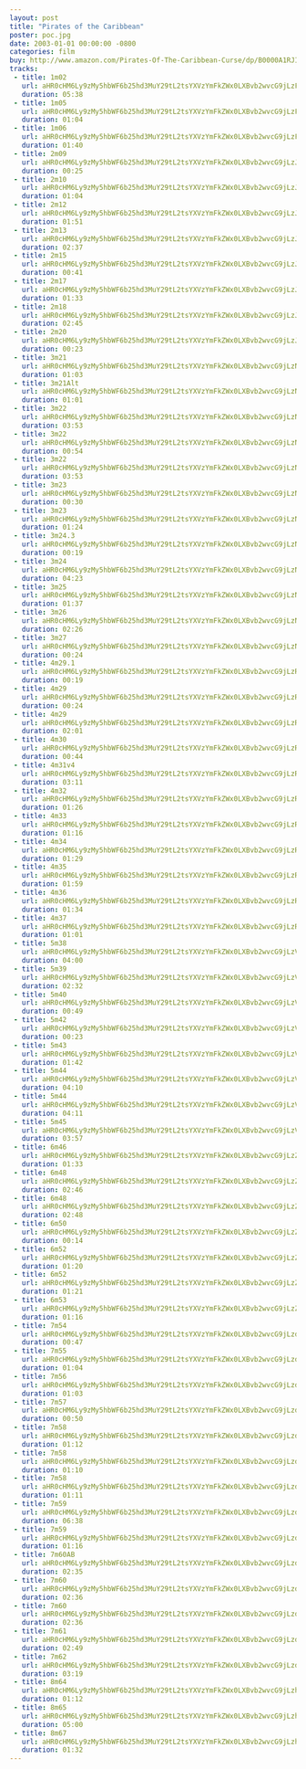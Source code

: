 ```yaml
---
layout: post
title: "Pirates of the Caribbean"
poster: poc.jpg
date: 2003-01-01 00:00:00 -0800
categories: film
buy: http://www.amazon.com/Pirates-Of-The-Caribbean-Curse/dp/B0000A1RJI
tracks:
 - title: 1m02
   url: aHR0cHM6Ly9zMy5hbWF6b25hd3MuY29tL2tsYXVzYmFkZWx0LXBvb2wvcG9jLzFtMDItNCA2XzA1Lm1wMw==
   duration: 05:38
 - title: 1m05
   url: aHR0cHM6Ly9zMy5hbWF6b25hd3MuY29tL2tsYXVzYmFkZWx0LXBvb2wvcG9jLzFtMDUgNl8wNS5tcDM=
   duration: 01:04
 - title: 1m06
   url: aHR0cHM6Ly9zMy5hbWF6b25hd3MuY29tL2tsYXVzYmFkZWx0LXBvb2wvcG9jLzFtMDYgNl8wNS5tcDM=
   duration: 01:40
 - title: 2m09
   url: aHR0cHM6Ly9zMy5hbWF6b25hd3MuY29tL2tsYXVzYmFkZWx0LXBvb2wvcG9jLzJtMDkgNl8wNi5tcDM=
   duration: 00:25
 - title: 2m10
   url: aHR0cHM6Ly9zMy5hbWF6b25hd3MuY29tL2tsYXVzYmFkZWx0LXBvb2wvcG9jLzJtMTAgNl8wNi5tcDM=
   duration: 01:04
 - title: 2m12
   url: aHR0cHM6Ly9zMy5hbWF6b25hd3MuY29tL2tsYXVzYmFkZWx0LXBvb2wvcG9jLzJtMTIgNl8wNi5tcDM=
   duration: 01:51
 - title: 2m13
   url: aHR0cHM6Ly9zMy5hbWF6b25hd3MuY29tL2tsYXVzYmFkZWx0LXBvb2wvcG9jLzJtMTNfMTQgNl8wNi5tcDM=
   duration: 02:37
 - title: 2m15
   url: aHR0cHM6Ly9zMy5hbWF6b25hd3MuY29tL2tsYXVzYmFkZWx0LXBvb2wvcG9jLzJtMTUgNl8wNi5tcDM=
   duration: 00:41
 - title: 2m17
   url: aHR0cHM6Ly9zMy5hbWF6b25hd3MuY29tL2tsYXVzYmFkZWx0LXBvb2wvcG9jLzJtMTcgNl8wNi5tcDM=
   duration: 01:33
 - title: 2m18
   url: aHR0cHM6Ly9zMy5hbWF6b25hd3MuY29tL2tsYXVzYmFkZWx0LXBvb2wvcG9jLzJtMTggNl8wNi5tcDM=
   duration: 02:45
 - title: 2m20
   url: aHR0cHM6Ly9zMy5hbWF6b25hd3MuY29tL2tsYXVzYmFkZWx0LXBvb2wvcG9jLzJtMjAgNl8wNi5tcDM=
   duration: 00:23
 - title: 3m21
   url: aHR0cHM6Ly9zMy5hbWF6b25hd3MuY29tL2tsYXVzYmFkZWx0LXBvb2wvcG9jLzNtMjEgNl8wNy5tcDM=
   duration: 01:03
 - title: 3m21Alt
   url: aHR0cHM6Ly9zMy5hbWF6b25hd3MuY29tL2tsYXVzYmFkZWx0LXBvb2wvcG9jLzNtMjFBbHQgNl8wOS5tcDM=
   duration: 01:01
 - title: 3m22
   url: aHR0cHM6Ly9zMy5hbWF6b25hd3MuY29tL2tsYXVzYmFkZWx0LXBvb2wvcG9jLzNtMjIgYWx0IDZfMDMubXAz
   duration: 03:53
 - title: 3m22
   url: aHR0cHM6Ly9zMy5hbWF6b25hd3MuY29tL2tsYXVzYmFkZWx0LXBvb2wvcG9jLzNtMjJBIDZfMDcubXAz
   duration: 00:54
 - title: 3m22
   url: aHR0cHM6Ly9zMy5hbWF6b25hd3MuY29tL2tsYXVzYmFkZWx0LXBvb2wvcG9jLzNtMjJ2MjAgRiA2XzExLm1wMw==
   duration: 03:53
 - title: 3m23
   url: aHR0cHM6Ly9zMy5hbWF6b25hd3MuY29tL2tsYXVzYmFkZWx0LXBvb2wvcG9jLzNtMjNNb29uRml4IDZfMjIubXAz
   duration: 00:30
 - title: 3m23
   url: aHR0cHM6Ly9zMy5hbWF6b25hd3MuY29tL2tsYXVzYmFkZWx0LXBvb2wvcG9jLzNtMjN3X2lucyA2XzE3Lm1wMw==
   duration: 01:24
 - title: 3m24.3
   url: aHR0cHM6Ly9zMy5hbWF6b25hd3MuY29tL2tsYXVzYmFkZWx0LXBvb2wvcG9jLzNtMjQuM2lucyA2XzE3Lm1wMw==
   duration: 00:19
 - title: 3m24
   url: aHR0cHM6Ly9zMy5hbWF6b25hd3MuY29tL2tsYXVzYmFkZWx0LXBvb2wvcG9jLzNtMjR3X2lucyA2XzE3Lm1wMw==
   duration: 04:23
 - title: 3m25
   url: aHR0cHM6Ly9zMy5hbWF6b25hd3MuY29tL2tsYXVzYmFkZWx0LXBvb2wvcG9jLzNtMjUgNl8xMC5tcDM=
   duration: 01:37
 - title: 3m26
   url: aHR0cHM6Ly9zMy5hbWF6b25hd3MuY29tL2tsYXVzYmFkZWx0LXBvb2wvcG9jLzNtMjZ2MzkgNl8xMC5tcDM=
   duration: 02:26
 - title: 3m27
   url: aHR0cHM6Ly9zMy5hbWF6b25hd3MuY29tL2tsYXVzYmFkZWx0LXBvb2wvcG9jLzNtMjd2NyA2XzA5Lm1wMw==
   duration: 00:24
 - title: 4m29.1
   url: aHR0cHM6Ly9zMy5hbWF6b25hd3MuY29tL2tsYXVzYmFkZWx0LXBvb2wvcG9jLzRtMjkuMWlucyA2XzE3Lm1wMw==
   duration: 00:19
 - title: 4m29
   url: aHR0cHM6Ly9zMy5hbWF6b25hd3MuY29tL2tsYXVzYmFkZWx0LXBvb2wvcG9jLzRtMjlNb29uRml4IDZfMjIubXAz
   duration: 00:24
 - title: 4m29
   url: aHR0cHM6Ly9zMy5hbWF6b25hd3MuY29tL2tsYXVzYmFkZWx0LXBvb2wvcG9jLzRtMjl3X2lucyA2XzE3Lm1wMw==
   duration: 02:01
 - title: 4m30
   url: aHR0cHM6Ly9zMy5hbWF6b25hd3MuY29tL2tsYXVzYmFkZWx0LXBvb2wvcG9jLzRtMzB2NCA2XzExLm1wMw==
   duration: 00:44
 - title: 4m31v4
   url: aHR0cHM6Ly9zMy5hbWF6b25hd3MuY29tL2tsYXVzYmFkZWx0LXBvb2wvcG9jLzRtMzF2NCA2XzExLm1wMw==
   duration: 03:11
 - title: 4m32
   url: aHR0cHM6Ly9zMy5hbWF6b25hd3MuY29tL2tsYXVzYmFkZWx0LXBvb2wvcG9jLzRtMzJ2MTYgNl8xMS5tcDM=
   duration: 01:26
 - title: 4m33
   url: aHR0cHM6Ly9zMy5hbWF6b25hd3MuY29tL2tsYXVzYmFkZWx0LXBvb2wvcG9jLzRtMzN2MSA2XzExLm1wMw==
   duration: 01:16
 - title: 4m34
   url: aHR0cHM6Ly9zMy5hbWF6b25hd3MuY29tL2tsYXVzYmFkZWx0LXBvb2wvcG9jLzRtMzR2MSA2XzEyLm1wMw==
   duration: 01:29
 - title: 4m35
   url: aHR0cHM6Ly9zMy5hbWF6b25hd3MuY29tL2tsYXVzYmFkZWx0LXBvb2wvcG9jLzRtMzV2MiA2XzExLm1wMw==
   duration: 01:59
 - title: 4m36
   url: aHR0cHM6Ly9zMy5hbWF6b25hd3MuY29tL2tsYXVzYmFkZWx0LXBvb2wvcG9jLzRtMzZ2NSA2XzEyLm1wMw==
   duration: 01:34
 - title: 4m37
   url: aHR0cHM6Ly9zMy5hbWF6b25hd3MuY29tL2tsYXVzYmFkZWx0LXBvb2wvcG9jLzRtMzd2MyA2XzEyLm1wMw==
   duration: 01:01
 - title: 5m38
   url: aHR0cHM6Ly9zMy5hbWF6b25hd3MuY29tL2tsYXVzYmFkZWx0LXBvb2wvcG9jLzVtMzhyZXY3IDZfMjIubXAz
   duration: 04:00
 - title: 5m39
   url: aHR0cHM6Ly9zMy5hbWF6b25hd3MuY29tL2tsYXVzYmFkZWx0LXBvb2wvcG9jLzVtMzl2MTMgNl8yMC5tcDM=
   duration: 02:32
 - title: 5m40
   url: aHR0cHM6Ly9zMy5hbWF6b25hd3MuY29tL2tsYXVzYmFkZWx0LXBvb2wvcG9jLzVtNDBfNDF2MiA2XzE0Lm1wMw==
   duration: 00:49
 - title: 5m42
   url: aHR0cHM6Ly9zMy5hbWF6b25hd3MuY29tL2tsYXVzYmFkZWx0LXBvb2wvcG9jLzVtNDIgNl8xNC5tcDM=
   duration: 00:23
 - title: 5m43
   url: aHR0cHM6Ly9zMy5hbWF6b25hd3MuY29tL2tsYXVzYmFkZWx0LXBvb2wvcG9jLzVtNDN2NCA2XzEyLm1wMw==
   duration: 01:42
 - title: 5m44
   url: aHR0cHM6Ly9zMy5hbWF6b25hd3MuY29tL2tsYXVzYmFkZWx0LXBvb2wvcG9jLzVtNDQgdjM3IDYtMTQgU3RNaXgubXAz
   duration: 04:10
 - title: 5m44
   url: aHR0cHM6Ly9zMy5hbWF6b25hd3MuY29tL2tsYXVzYmFkZWx0LXBvb2wvcG9jLzVtNDR2MzcgNl8xNC5tcDM=
   duration: 04:11
 - title: 5m45
   url: aHR0cHM6Ly9zMy5hbWF6b25hd3MuY29tL2tsYXVzYmFkZWx0LXBvb2wvcG9jLzVtNDV2MTggNl8xNC5tcDM=
   duration: 03:57
 - title: 6m46
   url: aHR0cHM6Ly9zMy5hbWF6b25hd3MuY29tL2tsYXVzYmFkZWx0LXBvb2wvcG9jLzZtNDZfNDd2MiA2XzE2Lm1wMw==
   duration: 01:33
 - title: 6m48
   url: aHR0cHM6Ly9zMy5hbWF6b25hd3MuY29tL2tsYXVzYmFkZWx0LXBvb2wvcG9jLzZtNDhfNDkgNl8yMC5tcDM=
   duration: 02:46
 - title: 6m48
   url: aHR0cHM6Ly9zMy5hbWF6b25hd3MuY29tL2tsYXVzYmFkZWx0LXBvb2wvcG9jLzZtNDhyZXYgNl8xOC5tcDM=
   duration: 02:48
 - title: 6m50
   url: aHR0cHM6Ly9zMy5hbWF6b25hd3MuY29tL2tsYXVzYmFkZWx0LXBvb2wvcG9jLzZtNTAgNl8xNC5tcDM=
   duration: 00:14
 - title: 6m52
   url: aHR0cHM6Ly9zMy5hbWF6b25hd3MuY29tL2tsYXVzYmFkZWx0LXBvb2wvcG9jLzZtNTJhbHQgNl8xNi5tcDM=
   duration: 01:20
 - title: 6m52
   url: aHR0cHM6Ly9zMy5hbWF6b25hd3MuY29tL2tsYXVzYmFkZWx0LXBvb2wvcG9jLzZtNTJ2NCA2XzE2Lm1wMw==
   duration: 01:21
 - title: 6m53
   url: aHR0cHM6Ly9zMy5hbWF6b25hd3MuY29tL2tsYXVzYmFkZWx0LXBvb2wvcG9jLzZtNTNBdjMgNl8xNi5tcDM=
   duration: 01:16
 - title: 7m54
   url: aHR0cHM6Ly9zMy5hbWF6b25hd3MuY29tL2tsYXVzYmFkZWx0LXBvb2wvcG9jLzdtNTR2NSA2XzE1Lm1wMw==
   duration: 00:47
 - title: 7m55
   url: aHR0cHM6Ly9zMy5hbWF6b25hd3MuY29tL2tsYXVzYmFkZWx0LXBvb2wvcG9jLzdtNTV2OCA2XzE3Lm1wMw==
   duration: 01:04
 - title: 7m56
   url: aHR0cHM6Ly9zMy5hbWF6b25hd3MuY29tL2tsYXVzYmFkZWx0LXBvb2wvcG9jLzdtNTZ2MyA2XzE1Lm1wMw==
   duration: 01:03
 - title: 7m57
   url: aHR0cHM6Ly9zMy5hbWF6b25hd3MuY29tL2tsYXVzYmFkZWx0LXBvb2wvcG9jLzdtNTd2NyA2XzE1Lm1wMw==
   duration: 00:50
 - title: 7m58
   url: aHR0cHM6Ly9zMy5hbWF6b25hd3MuY29tL2tsYXVzYmFkZWx0LXBvb2wvcG9jLzdtNTggNl8xNS5tcDM=
   duration: 01:12
 - title: 7m58
   url: aHR0cHM6Ly9zMy5hbWF6b25hd3MuY29tL2tsYXVzYmFkZWx0LXBvb2wvcG9jLzdtNThhbHQgNi0xOSBTdE1peC5tcDM=
   duration: 01:10
 - title: 7m58
   url: aHR0cHM6Ly9zMy5hbWF6b25hd3MuY29tL2tsYXVzYmFkZWx0LXBvb2wvcG9jLzdtNThhbHQxIDZfMTcubXAz
   duration: 01:11
 - title: 7m59
   url: aHR0cHM6Ly9zMy5hbWF6b25hd3MuY29tL2tsYXVzYmFkZWx0LXBvb2wvcG9jLzdtNTlhYmNkIDZfMTgubXAz
   duration: 06:38
 - title: 7m59
   url: aHR0cHM6Ly9zMy5hbWF6b25hd3MuY29tL2tsYXVzYmFkZWx0LXBvb2wvcG9jLzdtNTlkIGlucyA2XzIyLm1wMw==
   duration: 01:16
 - title: 7m60AB
   url: aHR0cHM6Ly9zMy5hbWF6b25hd3MuY29tL2tsYXVzYmFkZWx0LXBvb2wvcG9jLzdtNjBBQiA2XzIyQU0ubXAz
   duration: 02:35
 - title: 7m60
   url: aHR0cHM6Ly9zMy5hbWF6b25hd3MuY29tL2tsYXVzYmFkZWx0LXBvb2wvcG9jLzdtNjBBQmFsdCB2LjE5IDZfMjMubXAz
   duration: 02:36
 - title: 7m60
   url: aHR0cHM6Ly9zMy5hbWF6b25hd3MuY29tL2tsYXVzYmFkZWx0LXBvb2wvcG9jLzdtNjBBQnJldiB2LjIzIDZfMjMubXAz
   duration: 02:36
 - title: 7m61
   url: aHR0cHM6Ly9zMy5hbWF6b25hd3MuY29tL2tsYXVzYmFkZWx0LXBvb2wvcG9jLzdtNjFBQiB3X2luczIgNl8yMy5tcDM=
   duration: 02:49
 - title: 7m62
   url: aHR0cHM6Ly9zMy5hbWF6b25hd3MuY29tL2tsYXVzYmFkZWx0LXBvb2wvcG9jLzdtNjJBQiA2XzE4Lm1wMw==
   duration: 03:19
 - title: 8m64
   url: aHR0cHM6Ly9zMy5hbWF6b25hd3MuY29tL2tsYXVzYmFkZWx0LXBvb2wvcG9jLzhtNjR2MTcgNl8xOC5tcDM=
   duration: 01:12
 - title: 8m65
   url: aHR0cHM6Ly9zMy5hbWF6b25hd3MuY29tL2tsYXVzYmFkZWx0LXBvb2wvcG9jLzhtNjVSZWRvIDZfMjMubXAz
   duration: 05:00
 - title: 8m67
   url: aHR0cHM6Ly9zMy5hbWF6b25hd3MuY29tL2tsYXVzYmFkZWx0LXBvb2wvcG9jLzhtNjd2NSA2XzE4Lm1wMw==
   duration: 01:32
---
```

